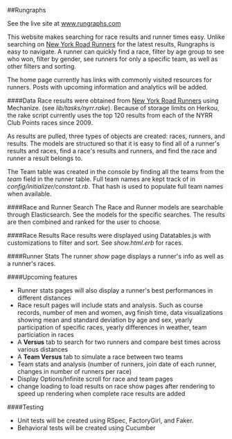 ##Rungraphs

See the live site at <a href="http://www.rungraphs.com" target=_blank>www.rungraphs.com</a>

This website makes searching for race results and runner times easy. Unlike searching on <a href="http://web2.nyrrc.org/cgi-bin/start.cgi/aes-programs/results/resultsarchive.htm" target=_blank>New York Road Runners</a> for the latest results, Rungraphs is easy to navigate. A runner can quickly find a race, filter by age group to see who won, filter by gender, see runners for only a specific team, as well as other filters and sorting.

The home page currently has links with commonly visited resources for runners. Posts with upcoming information and analytics will be added.

####Data
Race results were obtained from <a href="http://web2.nyrrc.org/cgi-bin/start.cgi/aes-programs/results/resultsarchive.htm" target=_blank>New York Road Runners</a> using Mechanize. (see *lib/tasks/nyrr.rake*). Because of storage limits on Herkou, the rake script currently uses the top 120 results from each of the NYRR Club Points races since 2009.

As results are pulled, three types of objects are created: races, runners, and results. The models are structured so that it is easy to find all of a runner's results and races, find a race's results and runners, and find the race and runner a result belongs to.

The Team table was created in the console by finding all the teams from the *team* field in the runner table. Full team names are kept track of in *config/initializer/constant.rb*. That hash is used to populate full team names when available.

####Race and Runner Search
The Race and Runner models are searchable through Elasticsearch. See the models for the specific searches. The results are then combined and ranked for the user to choose.

####Race Results
Race results were displayed using Datatables.js with customizations to filter and sort. See *show.html.erb* for races.

####Runner Stats
The runner *show* page displays a runner's info as well as a runner's races.

####Upcoming features
-   Runner stats pages will also display a runner's best performances in different distances
-   Race result pages will include stats and analysis. Such as course records, number of men and women, avg finish time, data visualizations showing mean and standard deviation by age and sex, yearly participation of specific races, yearly differences in weather, team particiation in races
-   A **Versus** tab to search for two runners and compare best times across various distances
-   A **Team Versus** tab to simulate a race between two teams
-   Team stats and analysis (number of runners, join date of each runner, changes in number of runners per race)
-   Display Options/Infinite scroll for race and team pages
-   change loading to load results on race show pages after rendering to speed up rendering when complete race results are added

####Testing
-   Unit tests will be created using RSpec, FactoryGirl, and Faker.
-   Behavioral tests will be created using Cucumber
